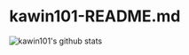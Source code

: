 # kawin101-README.md
![kawin101's github stats](https://github-readme-stats.vercel.app/api?username=kawin101&show_icons=true)
